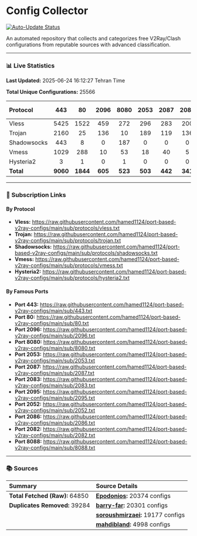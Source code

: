 # Config Collector

[![Auto-Update Status](https://github.com/hamed1124/port-based-v2ray-configs/actions/workflows/main.yml/badge.svg)](https://github.com/hamed1124/port-based-v2ray-configs/actions/workflows/main.yml)

An automated repository that collects and categorizes free V2Ray/Clash configurations from reputable sources with advanced classification.

---

### 📊 Live Statistics

**Last Updated:** 2025-06-24 16:12:27 Tehran Time

**Total Unique Configurations:** 25566

| Protocol | 443 | 80 | 2096 | 8080 | 2053 | 2087 | 2083 | 2095 | 2052 | 2086 | 2082 | 8088 | Other Ports | Total |
|:---| :---: | :---: | :---: | :---: | :---: | :---: | :---: | :---: | :---: | :---: | :---: | :---: |:---:|:---:|
| Vless | 5425 | 1522 | 459 | 272 | 296 | 283 | 200 | 133 | 181 | 101 | 90 | 15 | 6152 | **15129** |
| Trojan | 2160 | 25 | 136 | 10 | 189 | 119 | 136 | 0 | 0 | 0 | 0 | 0 | 1362 | **4137** |
| Shadowsocks | 443 | 8 | 0 | 187 | 0 | 0 | 0 | 0 | 0 | 0 | 0 | 0 | 2857 | **3495** |
| Vmess | 1029 | 288 | 10 | 53 | 18 | 40 | 5 | 124 | 24 | 19 | 24 | 2 | 1092 | **2728** |
| Hysteria2 | 3 | 1 | 0 | 1 | 0 | 0 | 0 | 0 | 0 | 0 | 0 | 0 | 35 | **40** |
| **Total** | **9060** | **1844** | **605** | **523** | **503** | **442** | **341** | **257** | **205** | **120** | **114** | **17** | **11498** | **25529** |

---

### 🚀 Subscription Links

#### By Protocol

- **Vless:**
  https://raw.githubusercontent.com/hamed1124/port-based-v2ray-configs/main/sub/protocols/vless.txt
- **Trojan:**
  https://raw.githubusercontent.com/hamed1124/port-based-v2ray-configs/main/sub/protocols/trojan.txt
- **Shadowsocks:**
  https://raw.githubusercontent.com/hamed1124/port-based-v2ray-configs/main/sub/protocols/shadowsocks.txt
- **Vmess:**
  https://raw.githubusercontent.com/hamed1124/port-based-v2ray-configs/main/sub/protocols/vmess.txt
- **Hysteria2:**
  https://raw.githubusercontent.com/hamed1124/port-based-v2ray-configs/main/sub/protocols/hysteria2.txt

#### By Famous Ports

- **Port 443:**
  https://raw.githubusercontent.com/hamed1124/port-based-v2ray-configs/main/sub/443.txt
- **Port 80:**
  https://raw.githubusercontent.com/hamed1124/port-based-v2ray-configs/main/sub/80.txt
- **Port 2096:**
  https://raw.githubusercontent.com/hamed1124/port-based-v2ray-configs/main/sub/2096.txt
- **Port 8080:**
  https://raw.githubusercontent.com/hamed1124/port-based-v2ray-configs/main/sub/8080.txt
- **Port 2053:**
  https://raw.githubusercontent.com/hamed1124/port-based-v2ray-configs/main/sub/2053.txt
- **Port 2087:**
  https://raw.githubusercontent.com/hamed1124/port-based-v2ray-configs/main/sub/2087.txt
- **Port 2083:**
  https://raw.githubusercontent.com/hamed1124/port-based-v2ray-configs/main/sub/2083.txt
- **Port 2095:**
  https://raw.githubusercontent.com/hamed1124/port-based-v2ray-configs/main/sub/2095.txt
- **Port 2052:**
  https://raw.githubusercontent.com/hamed1124/port-based-v2ray-configs/main/sub/2052.txt
- **Port 2086:**
  https://raw.githubusercontent.com/hamed1124/port-based-v2ray-configs/main/sub/2086.txt
- **Port 2082:**
  https://raw.githubusercontent.com/hamed1124/port-based-v2ray-configs/main/sub/2082.txt
- **Port 8088:**
  https://raw.githubusercontent.com/hamed1124/port-based-v2ray-configs/main/sub/8088.txt

---

### 📚 Sources

| Summary | Source Details |
|:---|:---|
| **Total Fetched (Raw):** 64850 | **[Epodonios](https://github.com/Epodonios/v2ray-configs):** 20374 configs |
| **Duplicates Removed:** 39284 | **[barry-far](https://github.com/barry-far/V2ray-Config):** 20301 configs |
|  | **[soroushmirzaei](https://github.com/soroushmirzaei/telegram-configs-collector):** 19177 configs |
|  | **[mahdibland](https://github.com/mahdibland/V2RayAggregator):** 4998 configs |
